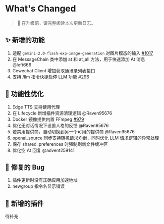 # What's Changed

> 📢 在升级前，请完整阅读本次更新日志。

## ✨ 新增的功能

1. 适配 `gemini-2.0-flash-exp-image-generation` 对图片模态的输入 [#1017](https://github.com/AstrBotDevs/AstrBot/issues/1017)
2. 在 MessageChain 类中添加 at 和 at_all 方法，用于快速添加 At 消息 @left666
3. Gewechat Client 增加获取通讯录列表接口
4. 支持 /llm 指令快捷启停 LLM 功能 [#296](https://github.com/AstrBotDevs/AstrBot/issues/296)

## 🎈 功能性优化

1. Edge TTS 支持使用代理
2. 在 Lifecycle 新增插件资源清理逻辑 @Raven95676
3. Docker 镜像提供内置 FFmpeg [#979](https://github.com/AstrBotDevs/AstrBot/issues/979)
4. 优化无对话情况下设置人格的反馈 @Raven95676
5. 若禁用提供商，自动切换到另一个可用的提供商 @Raven95676
6. openai_source 同步支持随机请求均衡，同时优化 LLM 请求逻辑的异常处理
7. 保存 shared_preferences 时强制刷新文件缓冲区
8. 优化空 At 回复 @advent259141

## 🐛 修复的 Bug

1. 插件更新时没有正确应用加速地址
2. newgroup 指令名显示错误

## 🧩 新增的插件

待补充
